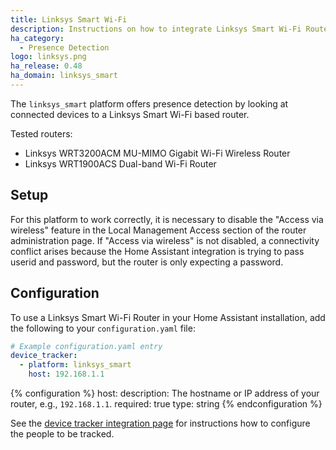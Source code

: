 ```yaml
---
title: Linksys Smart Wi-Fi
description: Instructions on how to integrate Linksys Smart Wi-Fi Router into Home Assistant.
ha_category:
  - Presence Detection
logo: linksys.png
ha_release: 0.48
ha_domain: linksys_smart
---
```


The `linksys_smart` platform offers presence detection by looking at connected devices to a Linksys Smart Wi-Fi based router.

Tested routers:

- Linksys WRT3200ACM MU-MIMO Gigabit Wi-Fi Wireless Router
- Linksys WRT1900ACS Dual-band Wi-Fi Router

## Setup

For this platform to work correctly, it is necessary to disable the "Access via wireless" feature in the Local Management Access section of the router administration page. If "Access via wireless" is not disabled, a connectivity conflict arises because the Home Assistant integration is trying to pass userid and password, but the router is only expecting a password.

## Configuration

To use a Linksys Smart Wi-Fi Router in your Home Assistant installation, add the following to your `configuration.yaml` file:

```yaml
# Example configuration.yaml entry
device_tracker:
  - platform: linksys_smart
    host: 192.168.1.1
```

{% configuration %}
host:
  description: The hostname or IP address of your router, e.g., `192.168.1.1`.
  required: true
  type: string
{% endconfiguration %}

See the [device tracker integration page](/integrations/device_tracker/) for instructions how to configure the people to be tracked.

